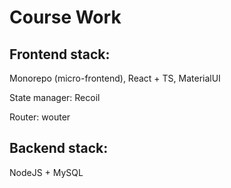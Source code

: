 # Course Work

## Frontend stack:
Monorepo (micro-frontend), React + TS, MaterialUI

State manager: Recoil

Router: wouter

## Backend stack:
NodeJS + MySQL
